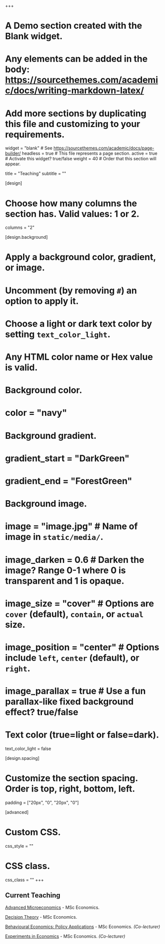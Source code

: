 +++
# A Demo section created with the Blank widget.
# Any elements can be added in the body: https://sourcethemes.com/academic/docs/writing-markdown-latex/
# Add more sections by duplicating this file and customizing to your requirements.

widget = "blank"  # See https://sourcethemes.com/academic/docs/page-builder/
headless = true  # This file represents a page section.
active = true  # Activate this widget? true/false
weight = 40  # Order that this section will appear.

title = "Teaching"
subtitle = ""

[design]
  # Choose how many columns the section has. Valid values: 1 or 2.
  columns = "2"

[design.background]
  # Apply a background color, gradient, or image.
  #   Uncomment (by removing `#`) an option to apply it.
  #   Choose a light or dark text color by setting `text_color_light`.
  #   Any HTML color name or Hex value is valid.

  # Background color.
  # color = "navy"

  # Background gradient.
  # gradient_start = "DarkGreen"
  # gradient_end = "ForestGreen"

  # Background image.
  # image = "image.jpg"  # Name of image in `static/media/`.
  # image_darken = 0.6  # Darken the image? Range 0-1 where 0 is transparent and 1 is opaque.
  # image_size = "cover"  #  Options are `cover` (default), `contain`, or `actual` size.
  # image_position = "center"  # Options include `left`, `center` (default), or `right`.
  # image_parallax = true  # Use a fun parallax-like fixed background effect? true/false

  # Text color (true=light or false=dark).
  text_color_light = false

[design.spacing]
  # Customize the section spacing. Order is top, right, bottom, left.
  padding = ["20px", "0", "20px", "0"]

[advanced]
 # Custom CSS.
 css_style = ""

 # CSS class.
 css_class = ""
+++

## Current Teaching

[Advanced Microeconomics](https://sisweb.ucd.ie/usis/!W_HU_MENU.P_PUBLISH?p_tag=MODULE&MODULE=ECON41810&MAJR=W369) - MSc Economics.

[Decision Theory](https://sisweb.ucd.ie/usis/!W_HU_MENU.P_PUBLISH?p_tag=MODULE&MODULE=ECON42630&MAJR=W369) - MSc Economics.

[Behavioural Economics: Policy Applications](https://sisweb.ucd.ie/usis/!W_HU_MENU.P_PUBLISH?p_tag=MODULE&MODULE=ECON42570) - MSc Economics. _(Co-lecturer)_

[Experiments in Economics](https://sisweb.ucd.ie/usis/!W_HU_MENU.P_PUBLISH?p_tag=MODULE&MODULE=ECON42590) - MSc Economics. _(Co-lecturer)_
